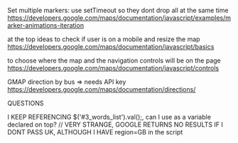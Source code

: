 Set multiple markers: use setTimeout so they dont drop all at the same time
https://developers.google.com/maps/documentation/javascript/examples/marker-animations-iteration

at the top ideas to check if user is on a mobile and resize the map
https://developers.google.com/maps/documentation/javascript/basics

to choose where the map and the navigation controls will be on the page
https://developers.google.com/maps/documentation/javascript/controls


GMAP direction by bus => needs API key
https://developers.google.com/maps/documentation/directions/


QUESTIONS


I KEEP REFERENCING $('#3_words_list').val();, can I use as a variable declared on top?
// VERY STRANGE, GOOGLE RETURNS NO RESULTS IF I DONT PASS UK, ALTHOUGH I HAVE region=GB in the script
